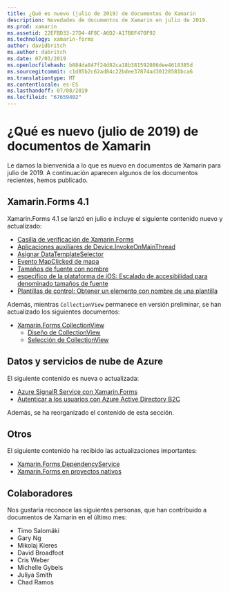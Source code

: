 ```yaml
---
title: ¿Qué es nuevo (julio de 2019) de documentos de Xamarin
description: Novedades de documentos de Xamarin en julio de 2019.
ms.prod: xamarin
ms.assetid: 22EFBD33-27D4-4F8C-A6D2-A17B8F470F92
ms.technology: xamarin-forms
author: davidbritch
ms.author: dabritch
ms.date: 07/03/2019
ms.openlocfilehash: b884da847f24d82ca18b381592086dee4618385d
ms.sourcegitcommit: c1d85b2c62ad84c22bdee37874ad30128581bca6
ms.translationtype: MT
ms.contentlocale: es-ES
ms.lasthandoff: 07/08/2019
ms.locfileid: "67659402"
---
```

# <a name="xamarin-docs-whats-new-july-2019"></a>¿Qué es nuevo (julio de 2019) de documentos de Xamarin

Le damos la bienvenida a lo que es nuevo en documentos de Xamarin para julio de 2019. A continuación aparecen algunos de los documentos recientes, hemos publicado.

## <a name="xamarinforms-41"></a>Xamarin.Forms 4.1

Xamarin.Forms 4.1 se lanzó en julio e incluye el siguiente contenido nuevo y actualizado:

- [Casilla de verificación de Xamarin.Forms](https://docs.microsoft.com/xamarin/xamarin-forms/user-interface/checkbox)
- [Aplicaciones auxiliares de Device.InvokeOnMainThread](https://docs.microsoft.com/xamarin/xamarin-forms/platform/device#interact-with-the-ui-from-background-threads)
- [Asignar DataTemplateSelector](https://docs.microsoft.com/xamarin/xamarin-forms/user-interface/map#choose-item-appearance-at-runtime)
- [Evento MapClicked de mapa](https://docs.microsoft.com/xamarin/xamarin-forms/user-interface/map#map-clicks)
- [Tamaños de fuente con nombre](https://docs.microsoft.com/xamarin/xamarin-forms/user-interface/text/fonts#named-font-sizes)
- [específico de la plataforma de iOS: Escalado de accesibilidad para denominado tamaños de fuente](https://docs.microsoft.com/xamarin/xamarin-forms/platform/ios/named-font-size-scaling)
- [Plantillas de control: Obtener un elemento con nombre de una plantilla](https://docs.microsoft.com/xamarin/xamarin-forms/app-fundamentals/templates/control-templates/creating#get-a-named-element-from-a-template)

Además, mientras `CollectionView` permanece en versión preliminar, se han actualizado los siguientes documentos:

- [Xamarin.Forms CollectionView](~/xamarin-forms/user-interface/collectionview/index.md)
  - [Diseño de CollectionView](~/xamarin-forms/user-interface/collectionview/layout.md)
  - [Selección de CollectionView](~/xamarin-forms/user-interface/collectionview/selection.md)

## <a name="data--azure-cloud-services"></a>Datos y servicios de nube de Azure

El siguiente contenido es nueva o actualizada:

- [Azure SignalR Service con Xamarin.Forms](https://docs.microsoft.com/xamarin/xamarin-forms/data-cloud/serverless/azure-signalr)
- [Autenticar a los usuarios con Azure Active Directory B2C](~/xamarin-forms/data-cloud/authentication/azure-ad-b2c.md)

Además, se ha reorganizado el contenido de esta sección.

## <a name="other"></a>Otros

El siguiente contenido ha recibido las actualizaciones importantes:

- [Xamarin.Forms DependencyService](https://docs.microsoft.com/xamarin/xamarin-forms/app-fundamentals/dependency-service/)
- [Xamarin.Forms en proyectos nativos](https://docs.microsoft.com/xamarin/xamarin-forms/platform/native-forms)

## <a name="contributors"></a>Colaboradores

Nos gustaría reconoce las siguientes personas, que han contribuido a documentos de Xamarin en el último mes:

- Timo Salomäki
- Gary Ng
- Mikolaj Kieres
- David Broadfoot
- Cris Weber
- Michelle Gybels
- Juliya Smith
- Chad Ramos
